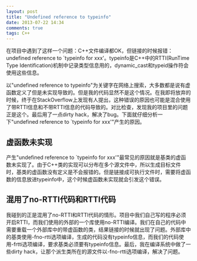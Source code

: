 ```yaml
---
layout: post
title: "Undefined reference to typeinfo"
date: 2013-07-22 14:34
comments: true
tags: C++
---
```

在项目中遇到了这样一个问题：C++文件编译都OK，但链接的时候报错：undefined reference to `typeinfo for xxx'。typeinfo是C++中的RTTI(RunTime Type Identification)机制中记录类型信息用的，dynamic_cast和typeid操作符会使用这些信息。

以"undefined reference to typeinfo"为关键字在网络上搜索，大多数都是说有虚函数定义了但是未实现导致的。但是我的代码显然不是这个情况。在我即将放弃的时候，终于在StackOverflow上发现有人提出，这种错误的原因也可能是混合使用了带RTTI信息和不带RTTI信息的代码导致的。对比检查，发现我的项目里的问题正是这个。最后用了一点dirty hack，解决了bug。下面就仔细分析一下"undefined reference to `typeinfo for xxx'"产生的原因。

## 虚函数未实现
产生"undefined reference to `typeinfo for xxx'"最常见的原因就是基类的虚函数未实现了。由于C++类的实现可以分布在多个源文件中，所以生成目标文件时，基类的虚函数没有定义是不会报错的。但是链接成可执行文件时，需要将虚函数的信息放进typeinfo中，这个时候虚函数未实现就会引发这个错误。

## 混用了no-RTTI代码和RTTI代码
我碰到的正是混用了no-RTTI和RTTI代码的情形。项目中我们自己写的程序必须开启RTTI，而我们使用的外部的一个库使用no-RTTI编译。我们在自己的代码中需要重载一个外部库中的带虚函数的类，结果链接的时候就出现了问题。外部库中的基类使用-fno-rtti选项编译，生成的代码没有typeinfo信息，而我们的代码使用-frtti选项编译，要求基类必须要有typeinfo信息。最后，我在编译系统中做了一些dirty hack，让那个派生类所在的源文件以-fno-rtti选项编译，解决了问题。